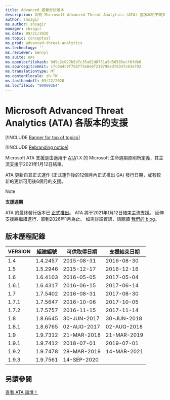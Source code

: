 ```yaml
---
title: Advanced 威脅分析版本
description: 說明 Microsoft Advanced Threat Analytics (ATA) 各版本的不同支援選項。
author: shsagir
ms.author: shsagir
manager: shsagir
ms.date: 09/21/2020
ms.topic: conceptual
ms.prod: advanced-threat-analytics
ms.technology: ''
ms.reviewer: bennyl
ms.suite: ems
ms.openlocfilehash: 9d9c2c027b5d7c35a02d8751a5d56585ecf0fdb0
ms.sourcegitcommit: c7c0a4c9f7507f3e8e0f219798ed7d347c03e792
ms.translationtype: MT
ms.contentlocale: zh-TW
ms.lasthandoff: 09/22/2020
ms.locfileid: "90909264"
---
```

# <a name="support-for-microsoft-advanced-threat-analytics-ata-versions"></a>Microsoft Advanced Threat Analytics (ATA) 各版本的支援

[!INCLUDE [Banner for top of topics](includes/banner.md)]

[!INCLUDE [Rebranding notice](includes/rebranding.md)]

Microsoft ATA 支援是由適用于 [ATA](https://support.microsoft.com/lifecycle/search?alpha=Advanced%20Threat%20Analytics%201.X)1.X 的 Microsoft 生命週期原則所定義，其主流支援于2021年1月12日結束。

ATA 更新自其正式運作 (正式運作後的12個月內正式推出 GA) 發行日期，或有較新的更新可用後6個月的支援。

> [!NOTE]
> **支援週期**
>
> ATA 的最終發行版本已 [正式推出](https://support.microsoft.com/help/4568997/update-3-for-microsoft-advanced-threat-analytics-1-9)。 ATA 將于2021年1月12日結束主流支援。 延伸支援將繼續進行，直到2026年1月為止。 如需詳細資訊，請閱讀 [我們的 blog](https://techcommunity.microsoft.com/t5/microsoft-security-and/end-of-mainstream-support-for-advanced-threat-analytics-january/ba-p/1539181)。

## <a name="version-history"></a>版本歷程記錄

|VERSION|組建編號|可供取得日期|支援結束日期|
|----|----|----|----|
|1.4|1.4.2457|2015-08-31|2016-08-30|
|1.5|1.5.2946|2015-12-17|2016-12-16|
|1.6|1.6.4103|2016-05-05|2017-05-04|
|1.6.1|1.6.4317|2016-06-15|2017-06-14|
|1.7|1.7.5402|2016-08-31|2017-08-30|
|1.7.1|1.7.5647|2016-10-06|2017-10-05|
|1.7.2|1.7.5757|2016-11-15|2017-11-14|
|1.8|1.8.6645|30-JUN-2017|30-JUN-2018|
|1.8.1|1.8.6765|02-AUG-2017|02-AUG-2018|
|1.9|1.9.7312|21-MAR-2018|21-MAR-2019|
|1.9.1|1.9.7412|2018-07-01|2019-07-01|
|1.9.2|1.9.7478|28-MAR-2019|14-MAR-2021|
|1.9.3|1.9.7561|14-SEP-2020||

## <a name="see-also"></a>另請參閱

[查看 ATA 論壇！](https://social.technet.microsoft.com/Forums/security/home?forum=mata)

